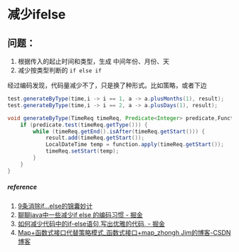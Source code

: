 # 减少ifelse
## 问题：
1. 根据传入的起止时间和类型，生成 中间年份、月份、天
2. 减少按类型判断的 `if else if`


经过编码发现，代码量减少不了，只是换了种形式。比如策略，或者下边
``` java
test.generateByType(time,i -> i == 1, a -> a.plusMonths(1), result);
test.generateByType(time,i -> i == 2, a -> a.plusDays(1), result);

void generateByType(TimeReq timeReq, Predicate<Integer> predicate,Function<LocalDateTime, LocalDateTime> function, List<LocalDateTime> result ) {  
    if (predicate.test(timeReq.getType())) {  
        while (timeReq.getEnd().isAfter(timeReq.getStart())) {  
            result.add(timeReq.getStart());  
            LocalDateTime temp = function.apply(timeReq.getStart());  
            timeReq.setStart(temp);  
        }  
    }  
}

```


##### reference
1. [9条消除if...else的锦囊妙计](https://mp.weixin.qq.com/s/FOeCm-JVNtoUy3mkkYpfXw)
2. [聊聊java中一些减少if else 的编码习惯 - 掘金](https://juejin.cn/post/6844903925506654221)
3. [如何减少代码中的if-else语句,写出优雅的代码, - 掘金](https://juejin.cn/post/6844903950215462919)
4. [Map+函数式接口代替策略模式\_函数式接口+map\_zhongh Jim的博客-CSDN博客](https://blog.csdn.net/qq_44384533/article/details/109197926)
